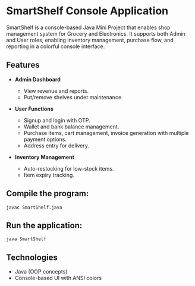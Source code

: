 # SmartShelf Console Application

SmartShelf is a console-based Java Mini Project that enables shop management system for Grocery and Electronics. It supports both Admin and User roles, enabling inventory management, purchase flow, and reporting in a colorful console interface.

## Features

- **Admin Dashboard**
  - View revenue and reports.
  - Put/remove shelves under maintenance.

- **User Functions**
  - Signup and login with OTP.
  - Wallet and bank balance management.
  - Purchase items, cart management, invoice generation with multiple payment options.
  - Address entry for delivery.

- **Inventory Management**
  - Auto-restocking for low-stock items.
  - Item expiry tracking.
 
  
## Compile the program:
    
    javac SmartShelf.java

## Run the application:

    java SmartShelf


## Technologies

- Java (OOP concepts)
- Console-based UI with ANSI colors


